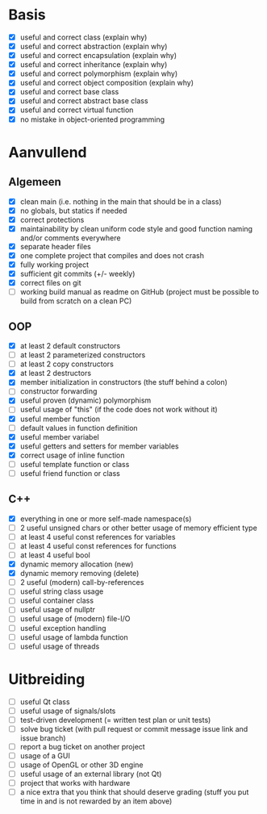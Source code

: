 # Basis
- [x]   useful and correct class (explain why)
- [x]   useful and correct abstraction (explain why)
- [x]   useful and correct encapsulation (explain why)
- [x]   useful and correct inheritance (explain why)
- [x]   useful and correct polymorphism (explain why)
- [x]   useful and correct object composition (explain why)
- [x]   useful and correct base class
- [x]   useful and correct abstract base class
- [x]   useful and correct virtual function
- [x]   no mistake in object-oriented programming

# Aanvullend
## Algemeen

- [x]   clean main (i.e. nothing in the main that should be in a class)
- [x]   no globals, but statics if needed
- [x]   correct protections
- [x]   maintainability by clean uniform code style and good function naming and/or comments everywhere
- [x]   separate header files
- [x]   one complete project that compiles and does not crash
- [x]   fully working project
- [x]   sufficient git commits (+/- weekly)
- [x]   correct files on git
- [ ]   working build manual as readme on GitHub (project must be possible to build from scratch on a clean PC)

## OOP

- [x]   at least 2 default constructors
- [ ]   at least 2 parameterized constructors
- [ ]   at least 2 copy constructors
- [x]   at least 2 destructors
- [x]   member initialization in constructors (the stuff behind a colon)
- [ ]   constructor forwarding
- [x]   useful proven (dynamic) polymorphism
- [ ]   useful usage of "this" (if the code does not work without it)
- [x]   useful member function
- [ ]   default values in function definition
- [x]   useful member variabel
- [x]   useful getters and setters for member variables
- [x]   correct usage of inline function
- [ ]   useful template function or class
- [ ]   useful friend function or class

## C++

- [x]   everything in one or more self-made namespace(s)
- [ ]   2 useful unsigned chars or other better usage of memory efficient type
- [ ]   at least 4 useful const references for variables
- [ ]   at least 4 useful const references for functions
- [ ]   at least 4 useful bool
- [x]   dynamic memory allocation (new)
- [x]   dynamic memory removing (delete)
- [ ]   2 useful (modern) call-by-references
- [ ]   useful string class usage
- [ ]   useful container class
- [ ]   useful usage of nullptr
- [ ]   useful usage of (modern) file-I/O
- [ ]   useful exception handling
- [ ]   useful usage of lambda function
- [ ]   useful usage of threads

# Uitbreiding

- [ ]   useful Qt class
- [ ]   useful usage of signals/slots
- [ ]   test-driven development (= written test plan or unit tests)
- [ ]   solve bug ticket (with pull request or commit message issue link and issue branch)
- [ ]   report a bug ticket on another project
- [ ]   usage of a GUI
- [ ]   usage of OpenGL or other 3D engine
- [ ]   useful usage of an external library (not Qt)
- [ ]   project that works with hardware
- [ ]   a nice extra that you think that should deserve grading (stuff you put time in and is not rewarded by an item above)